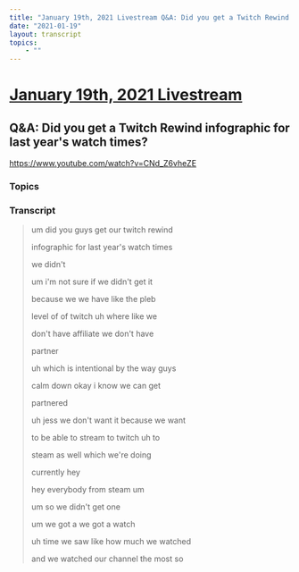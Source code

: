 ```yaml
---
title: "January 19th, 2021 Livestream Q&A: Did you get a Twitch Rewind infographic for last year's watch times?"
date: "2021-01-19"
layout: transcript
topics:
    - ""
---
```

# [January 19th, 2021 Livestream](../2021-01-19.md)
## Q&A: Did you get a Twitch Rewind infographic for last year's watch times?
https://www.youtube.com/watch?v=CNd_Z6vheZE

### Topics


### Transcript

> um did you guys get our twitch rewind
> 
> infographic for last year's watch times
> 
> we didn't
> 
> um i'm not sure if we didn't get it
> 
> because we we have like the pleb
> 
> level of of twitch uh where like we
> 
> don't have affiliate we don't have
> 
> partner
> 
> uh which is intentional by the way guys
> 
> calm down okay i know we can get
> 
> partnered
> 
> uh jess we don't want it because we want
> 
> to be able to stream to twitch uh to
> 
> steam as well which we're doing
> 
> currently hey
> 
> hey everybody from steam um
> 
> um so we didn't get one
> 
> um we got a we got a watch
> 
> uh time we saw like how much we watched
> 
> and we watched our channel the most so
> 
